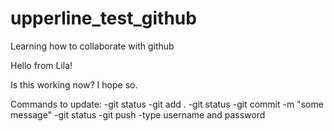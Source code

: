 # upperline_test_github
Learning how to collaborate with github

Hello from Lila!

Is this working now? I hope so.

Commands to update:
 -git status
 -git add . 
 -git status
 -git commit -m "some message"
 -git status
 -git push
 -type username and password

